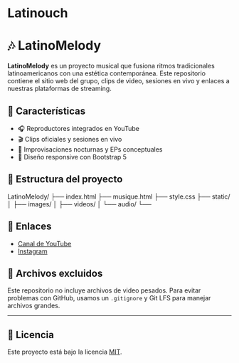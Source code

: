 # Latinouch
# 🎶 LatinoMelody

**LatinoMelody** es un proyecto musical que fusiona ritmos tradicionales latinoamericanos con una estética contemporánea. Este repositorio contiene el sitio web del grupo, clips de video, sesiones en vivo y enlaces a nuestras plataformas de streaming.

## 🌟 Características

- 🎧 Reproductores integrados en YouTube
- 🎬 Clips oficiales y sesiones en vivo
- 🎹 Improvisaciones nocturnas y EPs conceptuales
- 📱 Diseño responsive con Bootstrap 5

## 📂 Estructura del proyecto

LatinoMelody/ ├── index.html ├── musique.html ├── style.css ├── static/ │ ├── images/ │ ├── videos/ │ └── audio/ └──




## 🔗 Enlaces

- [Canal de YouTube](https://www.youtube.com/@JuanjoKeyLab)
- [Instagram](https://www.instagram.com/juanjo.keylab)

## 🚫 Archivos excluidos

Este repositorio no incluye archivos de video pesados. Para evitar problemas con GitHub, usamos un `.gitignore` y Git LFS para manejar archivos grandes.

---

## 📜 Licencia

Este proyecto está bajo la licencia [MIT](LICENSE).

